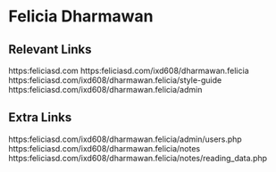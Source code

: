 # Felicia Dharmawan

## Relevant Links
https:feliciasd.com
https:feliciasd.com/ixd608/dharmawan.felicia
https:feliciasd.com/ixd608/dharmawan.felicia/style-guide
https:feliciasd.com/ixd608/dharmawan.felicia/admin


## Extra Links
https:feliciasd.com/ixd608/dharmawan.felicia/admin/users.php
https:feliciasd.com/ixd608/dharmawan.felicia/notes
https:feliciasd.com/ixd608/dharmawan.felicia/notes/reading_data.php